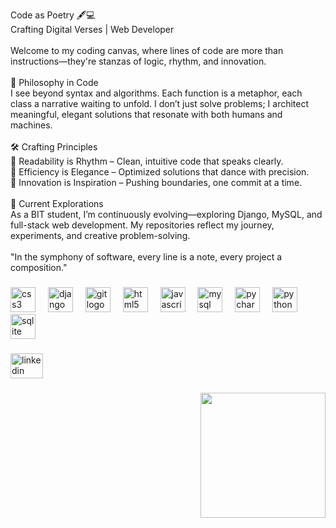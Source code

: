<p align="left">Code as Poetry 🖋️💻<br>Crafting Digital Verses | Web Developer <br><br>Welcome to my coding canvas, where lines of code are more than instructions—they're stanzas of logic, rhythm, and innovation.<br><br>🌟 Philosophy in Code<br>I see beyond syntax and algorithms. Each function is a metaphor, each class a narrative waiting to unfold. I don’t just solve problems; I architect meaningful, elegant solutions that resonate with both humans and machines.<br><br>🛠️ Crafting Principles<br>🔹 Readability is Rhythm – Clean, intuitive code that speaks clearly.<br>🔹 Efficiency is Elegance – Optimized solutions that dance with precision.<br>🔹 Innovation is Inspiration – Pushing boundaries, one commit at a time.<br><br>🚀 Current Explorations<br>As a BIT student, I’m continuously evolving—exploring Django, MySQL, and full-stack web development. My repositories reflect my journey, experiments, and creative problem-solving.<br><br>"In the symphony of software, every line is a note, every project a composition."</p>

###

<div align="left">
  <img src="https://cdn.jsdelivr.net/gh/devicons/devicon/icons/css3/css3-original.svg" height="40" alt="css3 logo"  />
  <img width="12" />
  <img src="https://cdn.jsdelivr.net/gh/devicons/devicon/icons/django/django-plain.svg" height="40" alt="django logo"  />
  <img width="12" />
  <img src="https://cdn.jsdelivr.net/gh/devicons/devicon/icons/git/git-original.svg" height="40" alt="git logo"  />
  <img width="12" />
  <img src="https://cdn.jsdelivr.net/gh/devicons/devicon/icons/html5/html5-original.svg" height="40" alt="html5 logo"  />
  <img width="12" />
  <img src="https://cdn.jsdelivr.net/gh/devicons/devicon/icons/javascript/javascript-original.svg" height="40" alt="javascript logo"  />
  <img width="12" />
  <img src="https://cdn.jsdelivr.net/gh/devicons/devicon/icons/mysql/mysql-original.svg" height="40" alt="mysql logo"  />
  <img width="12" />
  <img src="https://cdn.jsdelivr.net/gh/devicons/devicon/icons/pycharm/pycharm-original.svg" height="40" alt="pycharm logo"  />
  <img width="12" />
  <img src="https://cdn.jsdelivr.net/gh/devicons/devicon/icons/python/python-original.svg" height="40" alt="python logo"  />
  <img width="12" />
  <img src="https://cdn.jsdelivr.net/gh/devicons/devicon/icons/sqlite/sqlite-original.svg" height="40" alt="sqlite logo"  />
</div>

###

<div align="left">
  <a href="https://www.linkedin.com/in/puja-bhandari-1a014a2a2/" target="_blank">
    <img src="https://raw.githubusercontent.com/maurodesouza/profile-readme-generator/master/src/assets/icons/social/linkedin/default.svg" width="52" height="40" alt="linkedin logo"  />
  </a>
</div>

###

<div align="right">
  <img height="200" src="https://images.app.goo.gl/sPiUnme9gXongyKw7](https://images.app.goo.gl/sPiUnme9gXongyKw7"  />
</div>

###
